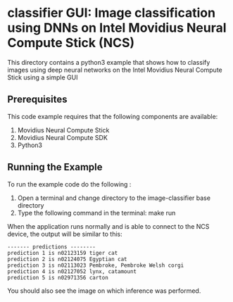 # classifier GUI: Image classification using DNNs on Intel Movidius Neural Compute Stick (NCS)

This directory contains a python3 example that shows how to classify images using deep neural networks on the Intel Movidius Neural Compute Stick using a simple GUI

## Prerequisites

This code example requires that the following components are available:
1. Movidius Neural Compute Stick
2. Movidius Neural Compute SDK
3. Python3


## Running the Example
To run the example code do the following :
1. Open a terminal and change directory to the image-classifier base directory
2. Type the following command in the terminal: make run 

When the application runs normally and is able to connect to the NCS device, the output will be similar to this:

~~~
------- predictions --------
prediction 1 is n02123159 tiger cat
prediction 2 is n02124075 Egyptian cat
prediction 3 is n02113023 Pembroke, Pembroke Welsh corgi
prediction 4 is n02127052 lynx, catamount
prediction 5 is n02971356 carton
~~~

You should also see the image on which inference was performed.



